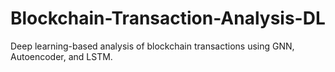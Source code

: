 # Blockchain-Transaction-Analysis-DL
Deep learning-based analysis of blockchain transactions using GNN, Autoencoder, and LSTM.
